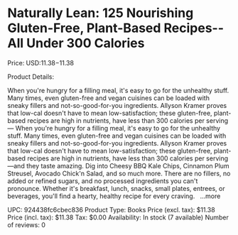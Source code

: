 # Naturally Lean: 125 Nourishing Gluten-Free, Plant-Based Recipes--All Under 300 Calories

Price: USD:$11.38-$11.38

Product Details:

When you're hungry for a filling meal, it's easy to go for the unhealthy stuff. Many times, even gluten-free and vegan cuisines can be loaded with sneaky fillers and not-so-good-for-you ingredients. Allyson Kramer proves that low-cal doesn't have to mean low-satisfaction; these gluten-free, plant-based recipes are high in nutrients, have less than 300 calories per serving— When you're hungry for a filling meal, it's easy to go for the unhealthy stuff. Many times, even gluten-free and vegan cuisines can be loaded with sneaky fillers and not-so-good-for-you ingredients. Allyson Kramer proves that low-cal doesn't have to mean low-satisfaction; these gluten-free, plant-based recipes are high in nutrients, have less than 300 calories per serving—and they taste amazing. Dig into Cheesy BBQ Kale Chips, Cinnamon Plum Streusel, Avocado Chick'n Salad, and so much more. There are no fillers, no added or refined sugars, and no processed ingredients you can't pronounce. Whether it's breakfast, lunch, snacks, small plates, entrees, or beverages, you'll find a hearty, healthy recipe for every craving.   ...more

UPC: 924438fc6cbec836
Product Type: Books
Price (excl. tax): $11.38
Price (incl. tax): $11.38
Tax: $0.00
Availability: In stock (7 available)
Number of reviews: 0